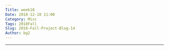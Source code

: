 ```yaml
---
Title: week18
Date: 2018-12-10 11:00
Category: Misc
Tags: 2018Fall
Slug: 2018-Fall-Project-Blog-14
Author: bg2
---
```




<!-- PELICAN_END_SUMMARY -->


----

